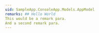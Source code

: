 ```yaml
---
uid: SampleApp.ConsoleApp.Models.AppModel
remarks: ## Hello World
This would be a remark para.
And a second remark para.
---
```

